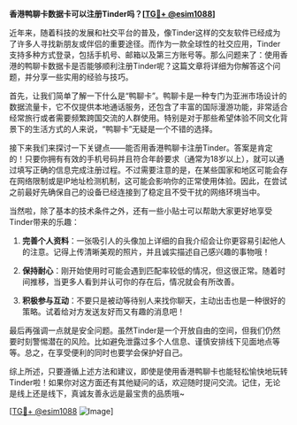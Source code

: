 **香港鸭聊卡数据卡可以注册Tinder吗？[[TG💪+ @esim1088](https://t.me/s/esim1088)]**

近年来，随着科技的发展和社交平台的普及，像Tinder这样的交友软件已经成为了许多人寻找新朋友或伴侣的重要途径。而作为一款全球性的社交应用，Tinder支持多种方式登录，包括手机号、邮箱以及第三方账号等。那么问题来了：使用香港的鸭聊卡数据卡是否能够顺利注册Tinder呢？这篇文章将详细为你解答这个问题，并分享一些实用的经验与技巧。

首先，让我们简单了解一下什么是“鸭聊卡”。鸭聊卡是一种专门为亚洲市场设计的数据流量卡，它不仅提供本地通话服务，还包含了丰富的国际漫游功能，非常适合经常旅行或者需要频繁跨国交流的人群使用。特别是对于那些希望体验不同文化背景下的生活方式的人来说，“鸭聊卡”无疑是一个不错的选择。

接下来我们来探讨一下关键点——能否用香港鸭聊卡注册Tinder。答案是肯定的！只要你拥有有效的手机号码并且符合年龄要求（通常为18岁以上），就可以通过填写正确的信息完成注册过程。不过需要注意的是，在某些国家和地区可能会存在网络限制或是IP地址检测机制，这可能会影响你的正常使用体验。因此，在尝试之前最好先确保自己的设备已经连接到了稳定且不受干扰的网络环境当中。

当然啦，除了基本的技术条件之外，还有一些小贴士可以帮助大家更好地享受Tinder带来的乐趣：

1. **完善个人资料**：一张吸引人的头像加上详细的自我介绍会让你更容易引起他人的注意。记得上传清晰美观的照片，并且诚实描述自己感兴趣的事物哦！

2. **保持耐心**：刚开始使用时可能会遇到匹配率较低的情况，但这很正常。随着时间推移，当更多人看到并认可你的存在后，情况就会有所改善。

3. **积极参与互动**：不要只是被动等待别人来找你聊天，主动出击也是一种很好的策略。试着给对方发送友好而又有趣的消息吧！

最后再强调一点就是安全问题。虽然Tinder是一个开放自由的空间，但我们仍然要时刻警惕潜在的风险。比如避免泄露过多个人信息、谨慎安排线下见面地点等等。总之，在享受便利的同时也要学会保护好自己。

综上所述，只要遵循上述方法和建议，即使是使用香港鸭聊卡也能轻松愉快地玩转Tinder啦！如果你对这方面还有其他疑问的话，欢迎随时提问交流。记住，无论是线上还是线下，真诚友善永远是最宝贵的品质哦~

[[TG💪+ @esim1088](https://t.me/s/esim1088) ![Image](https://i.postimg.cc/4NQfJmqS/Snipaste-2025-05-13-00-14-12.png)]